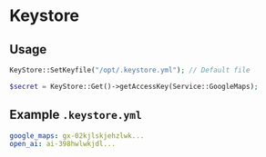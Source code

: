 
# Keystore

## Usage

```php
KeyStore::SetKeyfile("/opt/.keystore.yml"); // Default file

$secret = KeyStore::Get()->getAccessKey(Service::GoogleMaps);
```


## Example `.keystore.yml`

```yaml
google_maps: gx-02kjlskjehzlwk...
open_ai: ai-398hwlwkjdl...
```
